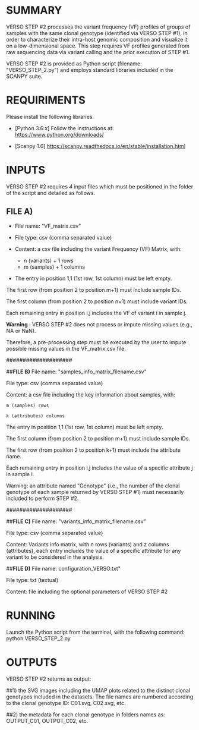 # SUMMARY
VERSO STEP #2 processes the variant frequency (VF) profiles of groups of samples with the same clonal genotype (identified via VERSO STEP #1), in order to characterize their intra-host genomic composition and visualize it on a low-dimensional space. 
This step requires VF profiles generated from raw sequencing data via variant calling and the prior execution of STEP #1.

VERSO STEP #2 is provided as Python script (filename: "VERSO_STEP_2.py") and employs standard libraries included in the SCANPY suite. 

# REQUIRIMENTS
Please install the following libraries.

* [Python 3.6.x] Follow the instructions at: https://www.python.org/downloads/

* [Scanpy 1.6] https://scanpy.readthedocs.io/en/stable/installation.html


# INPUTS
  
VERSO STEP #2 requires *4* input files which must be positioned in the folder of the script and detailed as follows.

## FILE A)
* File name: "VF_matrix.csv"

* File type: csv (comma separated value)

* Content: a csv file including the variant Frequency (VF) Matrix, with:
	* n (variants) + 1 rows  
	* m (samples) + 1 columns 
	
* The entry in position 1,1 (1st row, 1st column) must be left empty. 

The first row (from position 2 to position m+1) must include sample IDs.

The first column (from position 2 to position n+1) must include variant IDs.

Each remaining entry in position i,j includes the VF of variant i in sample j. 


**Warning** : VERSO STEP #2 does not process or impute missing values (e.g., NA or NaN).

Therefore, a pre-processing step must be executed by the user to impute possible missing values in the VF_matrix.csv file.

####################

##**FILE B)**
File name: "samples_info_matrix_filename.csv"

File type: csv (comma separated value)

Content: a csv file including the key information about samples, with: 

	m (samples) rows 
	
	k (attributes) columns

The entry in position 1,1 (1st row, 1st column) must be left empty. 

The first column (from position 2 to position m+1) must include sample IDs.

The first row (from position 2 to position k+1) must include the attribute name.

Each remaining entry in position i,j includes the value of a specific attribute j in sample i.  


Warning: an attribute named "Genotype" (i.e., the number of the clonal genotype of each sample returned by VERSO STEP #1) must necessarily included to perform STEP #2.

####################

##**FILE C)**
File name: "variants_info_matrix_filename.csv"

File type: csv (comma separated value)

Content: Variants info matrix, with n rows (variants) and z columns (attributes), each entry includes the value of a 
    specific attribute for any variant to be considered in the analysis. 
        

##**FILE D)**
File name: configuration_VERSO.txt"

File type: txt (textual)

Content: file including the optional parameters of VERSO STEP #2


# RUNNING
Launch the Python script from the terminal, with the following command: python VERSO_STEP_2.py

# OUTPUTS
VERSO STEP #2 returns as output:

##1) the SVG images including the UMAP plots related to the distinct clonal genotypes included in the datasets. The file names are numbered according to the clonal genotype ID: C01.svg, C02.svg, etc. 

##2) the metadata for each clonal genotype in folders names as: OUTPUT_C01, OUTPUT_C02, etc. 
